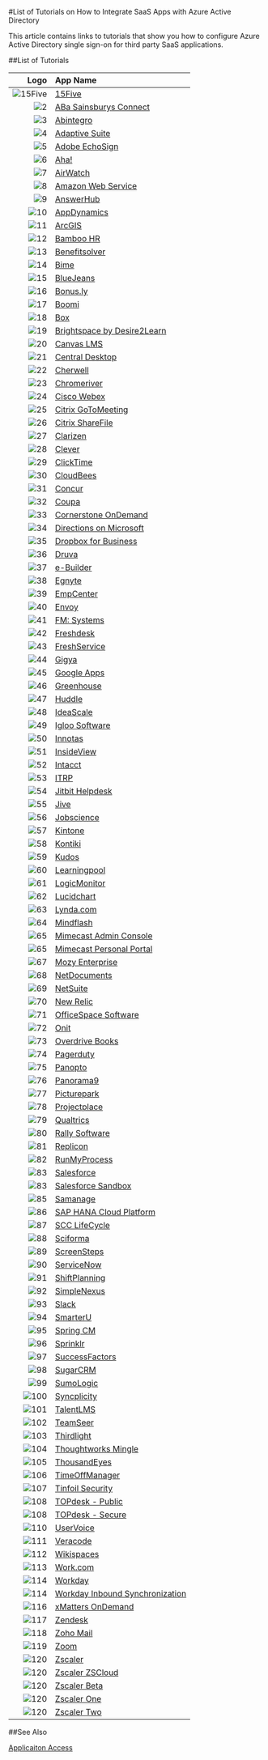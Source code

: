 <properties
   pageTitle="List of Tutorials for SaaS App Integrations with Azure AD | Microsoft Azure"
   description="Tutorials on how to configure Azure Active Directory single sign-on for a variety of third-party SaaS applications."
   services="active-directory"
   documentationCenter=""
   authors="liviodlc"
   manager="TerryLanfear"
   editor=""/>

<tags
   ms.service="active-directory"
   ms.devlang="na"
   ms.topic="article"
   ms.tgt_pltfrm="na"
   ms.workload="identity"
   ms.date="07/01/2015"
   ms.author="liviodlc"/>

#List of Tutorials on How to Integrate SaaS Apps with Azure Active Directory

This article contains links to tutorials that show you how to configure Azure Active Directory single sign-on for third party SaaS applications.

##List of Tutorials

Logo | App Name
---: | :---
![15Five](./media/active-directory-saas-tutorial-list/15five.jpg) | [15Five](https://go.microsoft.com/fwLink/?LinkID=510255&clcid=0x409)
![2] | [ABa Sainsburys Connect](https://go.microsoft.com/fwLink/?LinkID=530227&clcid=0x409)
![3] | [Abintegro](https://go.microsoft.com/fwLink/?LinkID=512738&clcid=0x409)
![4] | [Adaptive Suite](https://go.microsoft.com/fwLink/?LinkID=512738&clcid=0x409)
![5] | [Adobe EchoSign](https://go.microsoft.com/fwLink/?LinkID=403262&clcid=0x409)
![6] | [Aha!](https://go.microsoft.com/fwLink/?LinkID=530230&clcid=0x409)
![7] | [AirWatch](https://go.microsoft.com/fwLink/?LinkID=522560&clcid=0x409)
![8] | [Amazon Web Service](https://go.microsoft.com/fwLink/?LinkID=512725&clcid=0x409)
![9] | [AnswerHub](https://go.microsoft.com/fwLink/?LinkID=403241&clcid=0x409)
![10] | [AppDynamics](https://go.microsoft.com/fwLink/?LinkID=512728&clcid=0x409)
![11] | [ArcGIS](https://go.microsoft.com/fwLink/?LinkID=510247&clcid=0x409)
![12] | [Bamboo HR](https://go.microsoft.com/fwLink/?LinkID=403260&clcid=0x409)
![13] | [Benefitsolver](https://go.microsoft.com/fwLink/?LinkID=530235&clcid=0x409)
![14] | [Bime](https://go.microsoft.com/fwLink/?LinkID=510240&clcid=0x409)
![15] | [BlueJeans](https://go.microsoft.com/fwLink/?LinkID=510246&clcid=0x409)
![16] | [Bonus.ly](https://go.microsoft.com/fwLink/?LinkID=403240&clcid=0x409)
![17] | [Boomi](https://go.microsoft.com/fwLink/?LinkID=510263&clcid=0x409)
![18] | [Box](https://go.microsoft.com/fwLink/?LinkID=286013&clcid=0x409)
![19] | [Brightspace by Desire2Learn](https://go.microsoft.com/fwLink/?LinkID=522561&clcid=0x409)
![20] | [Canvas LMS](https://go.microsoft.com/fwLink/?LinkID=510249&clcid=0x409)
![21] | [Central Desktop](https://go.microsoft.com/fwLink/?LinkID=403249&clcid=0x409)
![22] | [Cherwell](https://go.microsoft.com/fwLink/?LinkID=530225&clcid=0x409)
![23] | [Chromeriver](https://go.microsoft.com/fwLink/?LinkID=530233&clcid=0x409)
![24] | [Cisco Webex](https://go.microsoft.com/fwLink/?LinkID=403253&clcid=0x409)
![25] | [Citrix GoToMeeting](https://go.microsoft.com/fwLink/?LinkID=309579&clcid=0x409)
![26] | [Citrix ShareFile](https://go.microsoft.com/fwLink/?LinkID=403238&clcid=0x409)
![27] | [Clarizen](https://go.microsoft.com/fwLink/?LinkID=403229&clcid=0x409)
![28] | [Clever](https://go.microsoft.com/fwLink/?LinkID=530228&clcid=0x409)
![29] | [ClickTime](https://go.microsoft.com/fwLink/?LinkID=403236&clcid=0x409)
![30] | [CloudBees](https://go.microsoft.com/fwLink/?LinkID=403228&clcid=0x409)
![31] | [Concur](https://go.microsoft.com/fwLink/?LinkID=309575&clcid=0x409)
![32] | [Coupa](https://go.microsoft.com/fwLink/?LinkID=510267&clcid=0x409)
![33] | [Cornerstone OnDemand](https://go.microsoft.com/fwLink/?LinkID=512745&clcid=0x409)
![34] | [Directions on Microsoft](https://go.microsoft.com/fwLink/?LinkID=522557&clcid=0x409)
![35] | [Dropbox for Business](https://go.microsoft.com/fwLink/?LinkID=309581&clcid=0x409)
![36] | [Druva](https://go.microsoft.com/fwLink/?LinkID=530221&clcid=0x409)
![37] | [e-Builder](https://go.microsoft.com/fwLink/?LinkID=510261&clcid=0x409)
![38] | [Egnyte](https://go.microsoft.com/fwLink/?LinkID=510245&clcid=0x409)
![39] | [EmpCenter](https://go.microsoft.com/fwLink/?LinkID=530232&clcid=0x409)
![40] | [Envoy](https://go.microsoft.com/fwLink/?LinkID=522552&clcid=0x409)
![41] | [FM: Systems](https://go.microsoft.com/fwLink/?LinkID=512744&clcid=0x409)
![42] | [Freshdesk](https://go.microsoft.com/fwLink/?LinkID=522553&clcid=0x409)
![43] | [FreshService](https://go.microsoft.com/fwLink/?LinkID=512743&clcid=0x409)
![44] | [Gigya](https://go.microsoft.com/fwLink/?LinkID=403245&clcid=0x409)
![45] | [Google Apps](https://go.microsoft.com/fwLink/?LinkID=309577&clcid=0x409)
![46] | [Greenhouse](https://go.microsoft.com/fwLink/?LinkID=403252&clcid=0x409)
![47] | [Huddle](https://go.microsoft.com/fwLink/?LinkID=403227&clcid=0x409)
![48] | [IdeaScale](https://go.microsoft.com/fwLink/?LinkID=512746&clcid=0x409)
![49] | [Igloo Software](https://go.microsoft.com/fwLink/?LinkID=522555&clcid=0x409)
![50] | [Innotas](https://go.microsoft.com/fwLink/?LinkID=510266&clcid=0x409)
![51] | [InsideView](https://go.microsoft.com/fwLink/?LinkID=512719&clcid=0x409)
![52] | [Intacct](https://go.microsoft.com/fwLink/?LinkID=403230&clcid=0x409)
![53] | [ITRP](https://go.microsoft.com/fwLink/?LinkID=510250&clcid=0x409)
![54] | [Jitbit Helpdesk](https://go.microsoft.com/fwLink/?LinkID=522554&clcid=0x409)
![55] | [Jive](https://go.microsoft.com/fwLink/?LinkID=403258&clcid=0x409)
![56] | [Jobscience](https://go.microsoft.com/fwLink/?LinkID=522559&clcid=0x409)
![57] | [Kintone](https://go.microsoft.com/fwLink/?LinkID=510252&clcid=0x409)
![58] | [Kontiki](https://go.microsoft.com/fwLink/?LinkID=512729&clcid=0x409)
![59] | [Kudos](https://go.microsoft.com/fwLink/?LinkID=510256&clcid=0x409)
![60] | [Learningpool](https://go.microsoft.com/fwLink/?LinkID=530220&clcid=0x409)
![61] | [LogicMonitor](https://go.microsoft.com/fwLink/?LinkID=403233&clcid=0x409)
![62] | [Lucidchart](https://go.microsoft.com/fwLink/?LinkID=522563&clcid=0x409)
![63] | [Lynda.com](https://go.microsoft.com/fwLink/?LinkID=522548&clcid=0x409)
![64] | [Mindflash](https://go.microsoft.com/fwLink/?LinkID=512723&clcid=0x409)
![65] | [Mimecast Admin Console](https://go.microsoft.com/fwLink/?LinkID=512747&clcid=0x409)
![65] | [Mimecast Personal Portal](https://go.microsoft.com/fwLink/?LinkID=522549&clcid=0x409)
![67] | [Mozy Enterprise](https://go.microsoft.com/fwLink/?LinkID=510239&clcid=0x409)
![68] | [NetDocuments](https://go.microsoft.com/fwLink/?LinkID=403244&clcid=0x409)
![69] | [NetSuite](https://go.microsoft.com/fwLink/?LinkID=403257&clcid=0x409)
![70] | [New Relic](https://go.microsoft.com/fwLink/?LinkID=403257&clcid=0x409)
![71] | [OfficeSpace Software](https://go.microsoft.com/fwLink/?LinkID=512726&clcid=0x409)
![72] | [Onit](https://go.microsoft.com/fwLink/?LinkID=522566&clcid=0x409)
![73] | [Overdrive Books](https://go.microsoft.com/fwLink/?LinkID=512730&clcid=0x409)
![74] | [Pagerduty](https://go.microsoft.com/fwLink/?LinkID=510244&clcid=0x409)
![75] | [Panopto](https://go.microsoft.com/fwLink/?LinkID=512739&clcid=0x409)
![76] | [Panorama9](https://go.microsoft.com/fwLink/?LinkID=510253&clcid=0x409)
![77] | [Picturepark](https://go.microsoft.com/fwLink/?LinkID=512722&clcid=0x409)
![78] | [Projectplace](https://go.microsoft.com/fwLink/?LinkID=510265&clcid=0x409)
![79] | [Qualtrics](https://go.microsoft.com/fwLink/?LinkID=522567&clcid=0x409)
![80] | [Rally Software](https://go.microsoft.com/fwLink/?LinkID=403247&clcid=0x409)
![81] | [Replicon](https://go.microsoft.com/fwLink/?LinkID=403243&clcid=0x409)
![82] | [RunMyProcess](https://go.microsoft.com/fwLink/?LinkID=403246&clcid=0x409)
![83] | [Salesforce](https://go.microsoft.com/fwLink/?LinkID=286017&clcid=0x409)
![83] | [Salesforce Sandbox](https://go.microsoft.com/fwLink/?LinkID=521879&clcid=0x409)
![85] | [Samanage](https://go.microsoft.com/fwLink/?LinkID=510241&clcid=0x409)
![86] | [SAP HANA Cloud Platform](https://go.microsoft.com/fwLink/?LinkID=530219&clcid=0x409)
![87] | [SCC LifeCycle](https://go.microsoft.com/fwLink/?LinkID=530218&clcid=0x409)
![88] | [Sciforma](https://go.microsoft.com/fwLink/?LinkID=510264&clcid=0x409)
![89] | [ScreenSteps](https://go.microsoft.com/fwLink/?LinkID=510251&clcid=0x409)
![90] | [ServiceNow](https://go.microsoft.com/fwLink/?LinkID=309587&clcid=0x409)
![91] | [ShiftPlanning](https://go.microsoft.com/fwLink/?LinkID=510242&clcid=0x409)
![92] | [SimpleNexus](https://go.microsoft.com/fwLink/?LinkID=522562&clcid=0x409)
![93] | [Slack](https://go.microsoft.com/fwLink/?LinkID=530223&clcid=0x409)
![94] | [SmarterU](https://go.microsoft.com/fwLink/?LinkID=510238&clcid=0x409)
![95] | [Spring CM](https://go.microsoft.com/fwLink/?LinkID=403261&clcid=0x409)
![96] | [Sprinklr](https://go.microsoft.com/fwLink/?LinkID=522558&clcid=0x409)
![97] | [SuccessFactors](https://go.microsoft.com/fwLink/?LinkID=403221&clcid=0x409)
![98] | [SugarCRM](https://go.microsoft.com/fwLink/?LinkID=512733&clcid=0x409)
![99] | [SumoLogic](https://go.microsoft.com/fwLink/?LinkID=403259&clcid=0x409)
![100] | [Syncplicity](https://go.microsoft.com/fwLink/?LinkID=403237&clcid=0x409)
![101] | [TalentLMS](https://go.microsoft.com/fwLink/?LinkID=512727&clcid=0x409)
![102] | [TeamSeer](https://go.microsoft.com/fwLink/?LinkID=510248&clcid=0x409)
![103] | [Thirdlight](https://go.microsoft.com/fwLink/?LinkID=512741&clcid=0x409)
![104] | [Thoughtworks Mingle](https://go.microsoft.com/fwLink/?LinkID=403235&clcid=0x409)
![105] | [ThousandEyes](https://go.microsoft.com/fwLink/?LinkID=510257&clcid=0x409)
![106] | [TimeOffManager](https://go.microsoft.com/fwLink/?LinkID=512731&clcid=0x409)
![107] | [Tinfoil Security](https://go.microsoft.com/fwLink/?LinkID=522556&clcid=0x409)
![108] | [TOPdesk - Public](http://go.microsoft.com/fwlink/?LinkID=530217&clcid=0x409)
![108] | [TOPdesk - Secure](https://go.microsoft.com/fwLink/?LinkID=522565&clcid=0x409)
![110] | [UserVoice](https://go.microsoft.com/fwLink/?LinkID=510243&clcid=0x409)
![111] | [Veracode](https://go.microsoft.com/fwLink/?LinkID=530231&clcid=0x409)
![112] | [Wikispaces](https://go.microsoft.com/fwLink/?LinkID=403223&clcid=0x409)
![113] | [Work.com](https://go.microsoft.com/fwLink/?LinkID=510259&clcid=0x409)
![114] | [Workday](https://go.microsoft.com/fwLink/?LinkID=286020&clcid=0x409)
![114] | [Workday Inbound Synchronization](https://msdn.microsoft.com/library/azure/dn762434.aspx)
![116] | [xMatters OnDemand](https://go.microsoft.com/fwLink/?LinkID=403231&clcid=0x409)
![117] | [Zendesk](https://go.microsoft.com/fwLink/?LinkID=403255&clcid=0x409)
![118] | [Zoho Mail](https://go.microsoft.com/fwLink/?LinkID=403220&clcid=0x409)
![119] | [Zoom](https://go.microsoft.com/fwLink/?LinkID=403225&clcid=0x409)
![120] | [Zscaler](https://go.microsoft.com/fwLink/?LinkID=510254&clcid=0x409)
![120] | [Zscaler ZSCloud](https://go.microsoft.com/fwLink/?LinkID=512735&clcid=0x409)
![120] | [Zscaler Beta](https://go.microsoft.com/fwLink/?LinkID=512736&clcid=0x409)
![120] | [Zscaler One](https://go.microsoft.com/fwLink/?LinkID=512737&clcid=0x409)
![120] | [Zscaler Two](https://go.microsoft.com/fwLink/?LinkID=512734&clcid=0x409)

##See Also

[Applicaiton Access](https://msdn.microsoft.com/library/azure/dn308590.aspx)

[1]: ./media/active-directory-saas-tutorial-list/15five.jpg
[2]: ./media/active-directory-saas-tutorial-list/SaaSApp_AbaSainsbury.jpg
[3]: ./media/active-directory-saas-tutorial-list/SaaSApp_Abintegro.jpg
[4]: ./media/active-directory-saas-tutorial-list/SaaSApp_AdaptiveSuite.jpg
[5]: ./media/active-directory-saas-tutorial-list/SaaSApp_AdobeEchoSign.jpg
[6]: ./media/active-directory-saas-tutorial-list/SaaSApp_Aha.jpg
[7]: ./media/active-directory-saas-tutorial-list/SaaSApp_Airwatch.jpg
[8]: ./media/active-directory-saas-tutorial-list/SaaSApp_AmazonWebServices.jpg
[9]: ./media/active-directory-saas-tutorial-list/SaaSApp_AnswerHub.jpg
[10]: ./media/active-directory-saas-tutorial-list/SaaSApp_AppDynamics.jpg
[11]: ./media/active-directory-saas-tutorial-list/SaaSApp_ArcGIS.jpg
[12]: ./media/active-directory-saas-tutorial-list/SaaSApp_BambooHR.png
[13]: ./media/active-directory-saas-tutorial-list/SaaSApp_Benefitssolver.jpg
[14]: ./media/active-directory-saas-tutorial-list/SaaSApp_Bime.jpg
[15]: ./media/active-directory-saas-tutorial-list/SaaSApp_BlueJeans.jpg
[16]: ./media/active-directory-saas-tutorial-list/SaaSApp_Bonus.ly.jpg
[17]: ./media/active-directory-saas-tutorial-list/SaaSApp_Boomi.jpg
[18]: ./media/active-directory-saas-tutorial-list/SaaSApp_Box.jpg
[19]: ./media/active-directory-saas-tutorial-list/SaaSApp_Brightspace.jpg
[20]: ./media/active-directory-saas-tutorial-list/SaaSApp_Canvas.jpg
[21]: ./media/active-directory-saas-tutorial-list/SaaSApp_Central_Desktop.jpg
[22]: ./media/active-directory-saas-tutorial-list/SaaSApp_Cherwell.jpg
[23]: ./media/active-directory-saas-tutorial-list/SaaSApp_Chromeriver.png
[24]: ./media/active-directory-saas-tutorial-list/SaaSApp_CiscoWebEx.jpg
[25]: ./media/active-directory-saas-tutorial-list/SaaSApp_CritixGoToMeeting.jpg
[26]: ./media/active-directory-saas-tutorial-list/SaaSApp_CritixShareFile.jpg
[27]: ./media/active-directory-saas-tutorial-list/SaaSApp_Clarizen.jpg
[28]: ./media/active-directory-saas-tutorial-list/SaaSApp_Clever.jpg
[29]: ./media/active-directory-saas-tutorial-list/SaaSApp_ClickTime.jpg
[30]: ./media/active-directory-saas-tutorial-list/SaaSApp_CloudBees.jpg
[31]: ./media/active-directory-saas-tutorial-list/SaaSApp_Concur.jpg
[32]: ./media/active-directory-saas-tutorial-list/SaaSApp_Coupa.jpg
[33]: ./media/active-directory-saas-tutorial-list/SaaSApp_CornerstoneOnDemand.jpg
[34]: ./media/active-directory-saas-tutorial-list/SaaSApp_Directions.jpg
[35]: ./media/active-directory-saas-tutorial-list/SaaSApp_Dropbox.jpg
[36]: ./media/active-directory-saas-tutorial-list/SaaSApp_Druva.jpg
[37]: ./media/active-directory-saas-tutorial-list/SaaSApp_eBuilder.jpg
[38]: ./media/active-directory-saas-tutorial-list/SaaSApp_Egnyte.jpg
[39]: ./media/active-directory-saas-tutorial-list/SaaSApp_EmpCenter.jpg
[40]: ./media/active-directory-saas-tutorial-list/SaaSApp_Envoy.jpg
[41]: ./media/active-directory-saas-tutorial-list/SaaSApp_FMSystems.jpg
[42]: ./media/active-directory-saas-tutorial-list/SaaSApp_Freshdesk.jpg
[43]: ./media/active-directory-saas-tutorial-list/SaaSApp_Freshservice.jpg
[44]: ./media/active-directory-saas-tutorial-list/SaaSApp_Gigya.jpg
[45]: ./media/active-directory-saas-tutorial-list/SaaSApp_GoogleApps.jpg
[46]: ./media/active-directory-saas-tutorial-list/SaaSApp_Greenhouse.jpg
[47]: ./media/active-directory-saas-tutorial-list/SaaSApp_Huddle.jpg
[48]: ./media/active-directory-saas-tutorial-list/SaaSApp_IdeaScale.jpg
[49]: ./media/active-directory-saas-tutorial-list/SaaSApp_IglooSoftware.jpg
[50]: ./media/active-directory-saas-tutorial-list/SaaSApp_Innotas.jpg
[51]: ./media/active-directory-saas-tutorial-list/SaaSApp_InsideView.jpg
[52]: ./media/active-directory-saas-tutorial-list/SaaSApp_Intacct.jpg
[53]: ./media/active-directory-saas-tutorial-list/SaaSApp_ITRP.jpg
[54]: ./media/active-directory-saas-tutorial-list/SaaSApp_JitbitHelpdesk.jpg
[55]: ./media/active-directory-saas-tutorial-list/SaaSApp_Jive.jpg
[56]: ./media/active-directory-saas-tutorial-list/SaaSApp_Jobscience.jpg
[57]: ./media/active-directory-saas-tutorial-list/SaaSApp_Kintone.jpg
[58]: ./media/active-directory-saas-tutorial-list/SaaSApp_Kontiki.jpg
[59]: ./media/active-directory-saas-tutorial-list/SaaSApp_Kudos.jpg
[60]: ./media/active-directory-saas-tutorial-list/SaaSApp_Learningpool.jpg
[61]: ./media/active-directory-saas-tutorial-list/SaaSApp_LogicMonitor.jpg
[62]: ./media/active-directory-saas-tutorial-list/SaaSApp_Lucidchart.jpg
[63]: ./media/active-directory-saas-tutorial-list/SaaSApp_Lynda.com.jpg
[64]: ./media/active-directory-saas-tutorial-list/SaaSApp_Mindflash.jpg
[65]: ./media/active-directory-saas-tutorial-list/SaaSApp_Mimecast.jpg
[67]: ./media/active-directory-saas-tutorial-list/SaaSApp_MozyEnterprise.jpg
[68]: ./media/active-directory-saas-tutorial-list/SaaSApp_NetDocuments.jpg
[69]: ./media/active-directory-saas-tutorial-list/SaaSApp_NetSuite.jpg
[70]: ./media/active-directory-saas-tutorial-list/SaaSApp_NewRelic.jpg
[71]: ./media/active-directory-saas-tutorial-list/SaaSApp_OfficeSpaceSoftware.jpg
[72]: ./media/active-directory-saas-tutorial-list/SaaSApp_Onit.jpg
[73]: ./media/active-directory-saas-tutorial-list/SaaSApp_OverdriveBooks.jpg
[74]: ./media/active-directory-saas-tutorial-list/SaaSApp_PagerDuty.jpg
[75]: ./media/active-directory-saas-tutorial-list/SaaSApp_Panopto.jpg
[76]: ./media/active-directory-saas-tutorial-list/SaaSApp_Panorama9.jpg
[77]: ./media/active-directory-saas-tutorial-list/SaaSApp_Picturepark.jpg
[78]: ./media/active-directory-saas-tutorial-list/SaaSApp_Projectplace.jpg
[79]: ./media/active-directory-saas-tutorial-list/SaaSApp_Qualtrics.jpg
[80]: ./media/active-directory-saas-tutorial-list/SaaSApp_RallySoftware.jpg
[81]: ./media/active-directory-saas-tutorial-list/SaaSApp_Replicon.jpg
[82]: ./media/active-directory-saas-tutorial-list/SaaSApp_RunMyProcess.jpg
[83]: ./media/active-directory-saas-tutorial-list/SaaSApp_Salesforce.jpg
[85]: ./media/active-directory-saas-tutorial-list/SaaSApp_Samanage.jpg
[86]: ./media/active-directory-saas-tutorial-list/SaaSApp_SapHanaCloudPlatform.jpg
[87]: ./media/active-directory-saas-tutorial-list/SaaSApp_SCCLifeCycle.jpg
[88]: ./media/active-directory-saas-tutorial-list/SaaSApp_Sciforma.jpg
[89]: ./media/active-directory-saas-tutorial-list/SaaSApp_Screensteps.jpg
[90]: ./media/active-directory-saas-tutorial-list/SaaSApp_ServiceNow.jpg
[91]: ./media/active-directory-saas-tutorial-list/SaaSApp_ShiftPlanning.jpg
[92]: ./media/active-directory-saas-tutorial-list/SaaSApp_SimpleNexus.jpg
[93]: ./media/active-directory-saas-tutorial-list/SaaSApp_Slack.jpg
[94]: ./media/active-directory-saas-tutorial-list/SaaSApp_SmarterU.jpg
[95]: ./media/active-directory-saas-tutorial-list/SaaSApp_SpringCM.jpg
[96]: ./media/active-directory-saas-tutorial-list/SaaSApp_Sprinklr.jpg
[97]: ./media/active-directory-saas-tutorial-list/SaaSApp_SuccessFactors.jpg
[98]: ./media/active-directory-saas-tutorial-list/SaaSApp_SugarCM.jpg
[99]: ./media/active-directory-saas-tutorial-list/SaaSApp_SumoLogic.jpg
[100]: ./media/active-directory-saas-tutorial-list/SaaSApp_Syncplicity.jpg
[101]: ./media/active-directory-saas-tutorial-list/SaaSApp_TalentLMS.jpg
[102]: ./media/active-directory-saas-tutorial-list/SaaSApp_TeamSeer.jpg
[103]: ./media/active-directory-saas-tutorial-list/SaaSApp_Thirdlight.png
[104]: ./media/active-directory-saas-tutorial-list/SaaSApp_ThoughtworksMingle.jpg
[105]: ./media/active-directory-saas-tutorial-list/SaaSApp_ThousandEyes.jpg
[106]: ./media/active-directory-saas-tutorial-list/SaaSApp_TimeOffManager.jpg
[107]: ./media/active-directory-saas-tutorial-list/SaaSApp_TinfoilSecurity.jpg
[108]: ./media/active-directory-saas-tutorial-list/SaaSApp_TOPdesk.jpg
[110]: ./media/active-directory-saas-tutorial-list/SaaSApp_UserVoice.jpg
[111]: ./media/active-directory-saas-tutorial-list/SaaSApp_Veracode.jpg
[112]: ./media/active-directory-saas-tutorial-list/SaaSApp_Wikispace.jpg
[113]: ./media/active-directory-saas-tutorial-list/SaaSApp_Work.jpg
[114]: ./media/active-directory-saas-tutorial-list/SaaSApp_Workday.jpg
[116]: ./media/active-directory-saas-tutorial-list/SaaSApp_xMattersOnDemand.jpg
[117]: ./media/active-directory-saas-tutorial-list/SaaSApp_Zendesk.jpg
[118]: ./media/active-directory-saas-tutorial-list/SaaSApp_ZohoMail.jpg
[119]: ./media/active-directory-saas-tutorial-list/SaaSApp_Zoom.jpg
[120]: ./media/active-directory-saas-tutorial-list/SaaSApp_Zscaler.jpg
